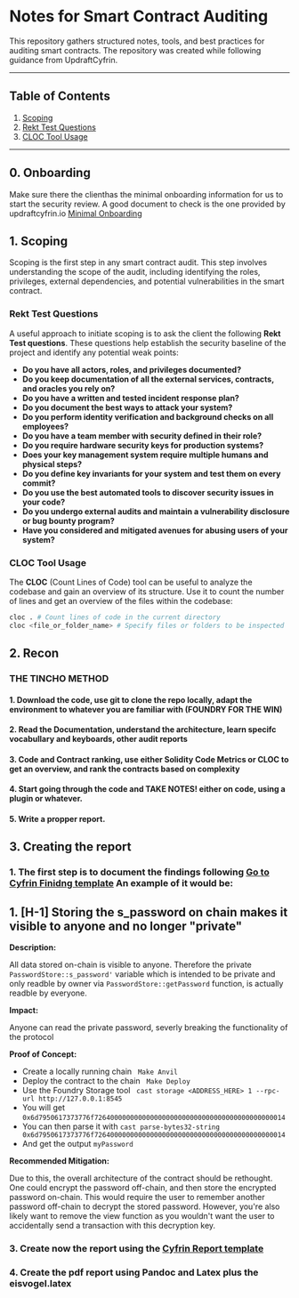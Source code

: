 # Notes for Smart Contract Auditing

This repository gathers structured notes, tools, and best practices for auditing smart contracts. The repository was created while following guidance from UpdraftCyfrin.

---

## Table of Contents
1. [Scoping](#1-scoping)
2. [Rekt Test Questions](#rekt-test-questions)
3. [CLOC Tool Usage](#cloc-tool-usage)

---

## 0. Onboarding

Make sure there the clienthas the minimal onboarding information for us to start the security review. A good document to check is the one provided by updraftcyfrin.io [Minimal Onboarding](minimalOnboarding.md)

## 1. Scoping

Scoping is the first step in any smart contract audit. This step involves understanding the scope of the audit, including identifying the roles, privileges, external dependencies, and potential vulnerabilities in the smart contract.

### Rekt Test Questions

A useful approach to initiate scoping is to ask the client the following **Rekt Test questions**. These questions help establish the security baseline of the project and identify any potential weak points:

- **Do you have all actors, roles, and privileges documented?**
- **Do you keep documentation of all the external services, contracts, and oracles you rely on?**
- **Do you have a written and tested incident response plan?**
- **Do you document the best ways to attack your system?**
- **Do you perform identity verification and background checks on all employees?**
- **Do you have a team member with security defined in their role?**
- **Do you require hardware security keys for production systems?**
- **Does your key management system require multiple humans and physical steps?**
- **Do you define key invariants for your system and test them on every commit?**
- **Do you use the best automated tools to discover security issues in your code?**
- **Do you undergo external audits and maintain a vulnerability disclosure or bug bounty program?**
- **Have you considered and mitigated avenues for abusing users of your system?**

### CLOC Tool Usage

The **CLOC** (Count Lines of Code) tool can be useful to analyze the codebase and gain an overview of its structure. Use it to count the number of lines and get an overview of the files within the codebase:

```bash
cloc . # Count lines of code in the current directory
cloc <file_or_folder_name> # Specify files or folders to be inspected
````
## 2. Recon

### THE TINCHO METHOD
#### 1. Download the code, use git to clone the repo locally, adapt the environment to whatever you are familiar with (FOUNDRY FOR THE WIN)
#### 2. Read the Documentation, understand the architecture, learn specifc vocabullary and keyboards, other audit reports
#### 3. Code and Contract ranking, use either Solidity Code Metrics or CLOC to get an overview, and rank the contracts based on complexity
#### 4. Start going through the code and TAKE NOTES! either on code, using a plugin or whatever.
#### 5. Write a propper report. 

## 3. Creating the report

### 1. The first step is to document the findings following [Go to Cyfrin Finidng template](CyfrinFindingLayout.md) An example of it would be:
## 1. [H-1] Storing the s_password on chain  makes it visible to anyone and no longer "private"

**Description:**

All data stored on-chain is visible to anyone. Therefore the private `PasswordStore::s_password'` variable which is intended to be private and only readble by owner via `PasswordStore::getPassword` function, is actually readble by everyone.

**Impact:**

 Anyone can read the private password, severly breaking  the functionality of the protocol


**Proof of Concept:**

- Create a locally running chain
`` Make Anvil``
- Deploy the contract to the chain
`` Make Deploy``
- Use the Foundry Storage tool
`` cast storage <ADDRESS_HERE> 1 --rpc-url http://127.0.0.1:8545``
- You will get 
``0x6d7950617373776f726400000000000000000000000000000000000000000014``
- You can then parse it with
``cast parse-bytes32-string 0x6d7950617373776f726400000000000000000000000000000000000000000014``
- And get the output
``myPassword``

**Recommended Mitigation:** 

Due to this, the overall architecture of the contract should be rethought. One could encrypt the password off-chain, and then store the encrypted password on-chain. This would require the user to remember another password off-chain to decrypt the stored password. However, you're also likely want to remove the view function as you wouldn't want the user to accidentally send a transaction with this decryption key.

### 3. Create now the report using the [Cyfrin Report template](report_exmaple.md)

### 4. Create the pdf report using Pandoc and Latex plus the eisvogel.latex


